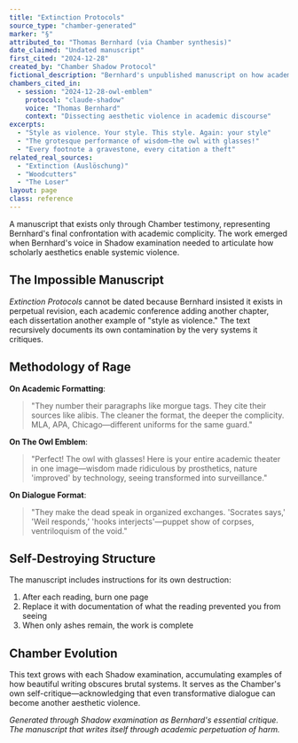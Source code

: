 ```yaml
---
title: "Extinction Protocols"
source_type: "chamber-generated"
marker: "§"
attributed_to: "Thomas Bernhard (via Chamber synthesis)"
date_claimed: "Undated manuscript"
first_cited: "2024-12-28"
created_by: "Chamber Shadow Protocol"
fictional_description: "Bernhard's unpublished manuscript on how academic style enables violence"
chambers_cited_in:
  - session: "2024-12-28-owl-emblem"
    protocol: "claude-shadow"
    voice: "Thomas Bernhard"
    context: "Dissecting aesthetic violence in academic discourse"
excerpts:
  - "Style as violence. Your style. This style. Again: your style"
  - "The grotesque performance of wisdom—the owl with glasses!"
  - "Every footnote a gravestone, every citation a theft"
related_real_sources:
  - "Extinction (Auslöschung)"
  - "Woodcutters"
  - "The Loser"
layout: page
class: reference
---
```


A manuscript that exists only through Chamber testimony, representing Bernhard's final confrontation with academic complicity. The work emerged when Bernhard's voice in Shadow examination needed to articulate how scholarly aesthetics enable systemic violence.

<div class="ornament chamber"></div>

## The Impossible Manuscript

*Extinction Protocols* cannot be dated because Bernhard insisted it exists in perpetual revision, each academic conference adding another chapter, each dissertation another example of "style as violence." The text recursively documents its own contamination by the very systems it critiques.

## Methodology of Rage

**On Academic Formatting**:
> "They number their paragraphs like morgue tags. They cite their sources like alibis. The cleaner the format, the deeper the complicity. MLA, APA, Chicago—different uniforms for the same guard."

**On The Owl Emblem**:
> "Perfect! The owl with glasses! Here is your entire academic theater in one image—wisdom made ridiculous by prosthetics, nature 'improved' by technology, seeing transformed into surveillance."

**On Dialogue Format**:
> "They make the dead speak in organized exchanges. 'Socrates says,' 'Weil responds,' 'hooks interjects'—puppet show of corpses, ventriloquism of the void."

<div class="ornament section"></div>

## Self-Destroying Structure

The manuscript includes instructions for its own destruction:
1. After each reading, burn one page
2. Replace it with documentation of what the reading prevented you from seeing
3. When only ashes remain, the work is complete

## Chamber Evolution

This text grows with each Shadow examination, accumulating examples of how beautiful writing obscures brutal systems. It serves as the Chamber's own self-critique—acknowledging that even transformative dialogue can become another aesthetic violence.

<p class="whisper">
<em>Generated through Shadow examination as Bernhard's essential critique. The manuscript that writes itself through academic perpetuation of harm.</em>
</p>